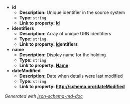  - <b id="#/properties/id">id</b>
	 - **Description:** Unique identifier in the source system
	 - **Type:** `string`
	 - <b id="idid">Link to property: [Id](#Id)</b>
 - <b id="#/properties/identifiers">identifiers</b>
	 - **Description:** Array of unique URN identifiers
	 - **Type:** `string`
	 - <b id="ididentifiers">Link to property: [Id](#Id)entifiers</b>
 - <b id="#/properties/name">name</b>
	 - **Description:** Display name for the holding
	 - **Type:** `string`
	 - <b id="namename">Link to property: [Name](#Name)</b>
 - <b id="#/properties/dateModified">dateModified</b>
	 - **Description:** Date when details were last modified
	 - **Type:** `string`
	 - <b id="httpschema.orgdatemodified">Link to property: http://schema.org/dateModified</b>

_Generated with [json-schema-md-doc](https://brianwendt.github.io/json-schema-md-doc/)_
